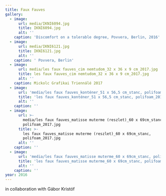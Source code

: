 ```yaml
---
title: Faux Fauves
gallery:
  - image:
      url: media/IKNI6094.jpg
      title: IKNI6094.jpg
      alt: ''
    caption: 'Discomfort on a tolerable degree, Povvera, Berlin, 2016'
  - image:
      url: media/IKNI6121.jpg
      title: IKNI6121.jpg
      alt: ''
    caption: ' Povvera, Berlin'
  - image:
      url: media/les faux fauves_cim nemtudom_32 x 36 x 9 cm_2017.jpg
      title: les faux fauves_cim nemtudom_32 x 36 x 9 cm_2017.jpg
      alt: ''
    caption: Mickolc Grafikai Triennálé 2017
  - image:
      url: 'media/les faux fauves_konténer_51 x 56,5 cm_stanc, polifoam_2017.jpg'
      title: 'les faux fauves_konténer_51 x 56,5 cm_stanc, polifoam_2017.jpg'
      alt: ''
    caption: ''
  - image:
      url: >-
        media/les faux fauves_matisse muterme (reszlet)_60 x 69cm_stanc,
        polifoam_2017.jpg
      title: >-
        les faux fauves_matisse muterme (reszlet)_60 x 69cm_stanc,
        polifoam_2017.jpg
      alt: ''
    caption: ''
  - image:
      url: 'media/les faux fauves_matisse muterme_60 x 69cm_stanc, polifoam_2017.jpg'
      title: 'les faux fauves_matisse muterme_60 x 69cm_stanc, polifoam_2017.jpg'
      alt: ''
    caption: ''
year: 2016
---
```


in collaboration with Gábor Kristóf
